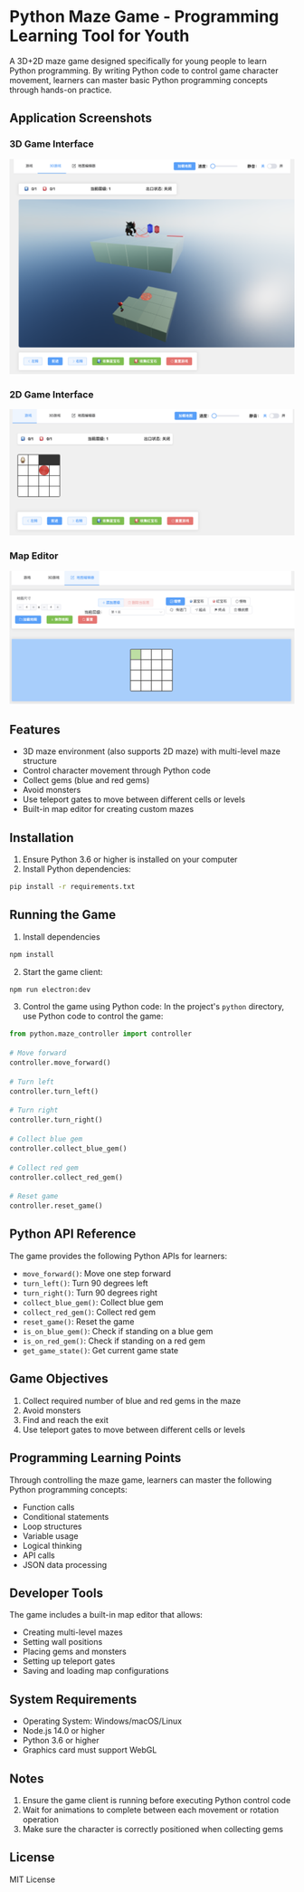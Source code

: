 # Python Maze Game - Programming Learning Tool for Youth

A 3D+2D maze game designed specifically for young people to learn Python programming. By writing Python code to control game character movement, learners can master basic Python programming concepts through hands-on practice.

## Application Screenshots

### 3D Game Interface
![3D Game Interface](res/image001.png)

### 2D Game Interface
![2D Game Interface](res/image002.png)

### Map Editor
![Map Editor](res/image003.png)

## Features

- 3D maze environment (also supports 2D maze) with multi-level maze structure
- Control character movement through Python code
- Collect gems (blue and red gems)
- Avoid monsters
- Use teleport gates to move between different cells or levels
- Built-in map editor for creating custom mazes

## Installation

1. Ensure Python 3.6 or higher is installed on your computer
2. Install Python dependencies:
```bash
pip install -r requirements.txt
```

## Running the Game

1. Install dependencies
```bash
npm install
```
2. Start the game client:
```bash
npm run electron:dev
```

3. Control the game using Python code:
In the project's `python` directory, use Python code to control the game:

```python
from python.maze_controller import controller

# Move forward
controller.move_forward()

# Turn left
controller.turn_left()

# Turn right
controller.turn_right()

# Collect blue gem
controller.collect_blue_gem()

# Collect red gem
controller.collect_red_gem()

# Reset game
controller.reset_game()
```

## Python API Reference

The game provides the following Python APIs for learners:

- `move_forward()`: Move one step forward
- `turn_left()`: Turn 90 degrees left
- `turn_right()`: Turn 90 degrees right
- `collect_blue_gem()`: Collect blue gem
- `collect_red_gem()`: Collect red gem
- `reset_game()`: Reset the game
- `is_on_blue_gem()`: Check if standing on a blue gem
- `is_on_red_gem()`: Check if standing on a red gem
- `get_game_state()`: Get current game state

## Game Objectives

1. Collect required number of blue and red gems in the maze
2. Avoid monsters
3. Find and reach the exit
4. Use teleport gates to move between different cells or levels

## Programming Learning Points

Through controlling the maze game, learners can master the following Python programming concepts:

- Function calls
- Conditional statements
- Loop structures
- Variable usage
- Logical thinking
- API calls
- JSON data processing

## Developer Tools

The game includes a built-in map editor that allows:

- Creating multi-level mazes
- Setting wall positions
- Placing gems and monsters
- Setting up teleport gates
- Saving and loading map configurations

## System Requirements

- Operating System: Windows/macOS/Linux
- Node.js 14.0 or higher
- Python 3.6 or higher
- Graphics card must support WebGL

## Notes

1. Ensure the game client is running before executing Python control code
2. Wait for animations to complete between each movement or rotation operation
3. Make sure the character is correctly positioned when collecting gems

## License

MIT License 